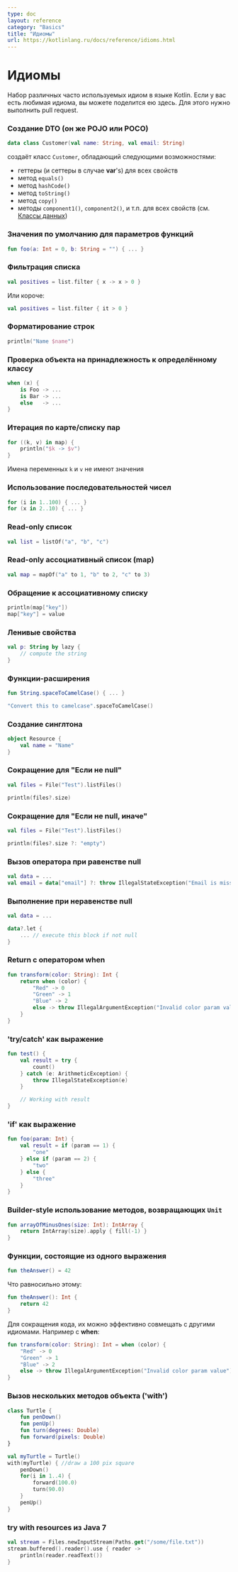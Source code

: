 ```yaml
---
type: doc
layout: reference
category: "Basics"
title: "Идиомы"
url: https://kotlinlang.ru/docs/reference/idioms.html
---
```


# Идиомы

Набор различных часто используемых идиом в языке Kotlin. Если у вас есть любимая идиома, вы можете поделится ею здесь. Для этого нужно выполнить pull request.

### Создание DTO (он же POJO или POCO)

``` kotlin
data class Customer(val name: String, val email: String)
```

создаёт класс `Customer`, обладающий следующими возможностями:

* геттеры (и сеттеры в случае **var**<!--keyword-->'s) для всех свойств
* метод `equals()`
* метод `hashCode()`
* метод `toString()`
* метод `copy()`
* методы `component1()`, `component2()`, и т.п. для всех свойств (см. [Классы данных](data-classes.html))


### Значения по умолчанию для параметров функций

``` kotlin
fun foo(a: Int = 0, b: String = "") { ... }
```

### Фильтрация списка

``` kotlin
val positives = list.filter { x -> x > 0 }
```

Или короче:

``` kotlin
val positives = list.filter { it > 0 }
```

<!--### String Interpolation-->
### Форматирование строк

``` kotlin
println("Name $name")
```

<!--### Instance Checks-->
### Проверка объекта на принадлежность к определённому классу

``` kotlin
when (x) {
    is Foo -> ...
    is Bar -> ...
    else   -> ...
}
```
<!--### Traversing a map/list of pairs-->
### Итерация по карте/списку пар

``` kotlin
for ((k, v) in map) {
    println("$k -> $v")
}
```

<!--`k`, `v` can be called anything.-->
Имена переменных `k` и `v` не имеют значения

<!--### Using ranges-->
### Использование последовательностей чисел 

``` kotlin
for (i in 1..100) { ... }
for (x in 2..10) { ... }
```

<!--### Read-only list-->
### Read-only список

``` kotlin
val list = listOf("a", "b", "c")
```

<!--### Read-only map-->
### Read-only ассоциативный список (map)

``` kotlin
val map = mapOf("a" to 1, "b" to 2, "c" to 3)
```

<!--###Accessing a map-->
### Обращение к ассоциативному списку

``` kotlin
println(map["key"])
map["key"] = value
```

<!--### Lazy property-->
### Ленивые свойства

``` kotlin
val p: String by lazy {
    // compute the string
}
```

<!--### Extension Functions-->
### Функции-расширения

``` kotlin
fun String.spaceToCamelCase() { ... }

"Convert this to camelcase".spaceToCamelCase()
```

<!--### Creating a singleton-->
### Создание синглтона

``` kotlin
object Resource {
    val name = "Name"
}
```

<!--### If not null shorthand-->
### Сокращение для "Если не null"

``` kotlin
val files = File("Test").listFiles()

println(files?.size)
```

<!--### If not null and else shorthand-->
### Сокращение для "Если не null, иначе" 

``` kotlin
val files = File("Test").listFiles()

println(files?.size ?: "empty")
```

<!--### Executing a statement if null-->
### Вызов оператора при равенстве null

``` kotlin
val data = ...
val email = data["email"] ?: throw IllegalStateException("Email is missing!")
```

<!--### Execute if not null-->
### Выполнение при неравенстве null

``` kotlin
val data = ...

data?.let {
    ... // execute this block if not null
}
```

<!--### Return on when statement-->
### Return с оператором when

``` kotlin
fun transform(color: String): Int {
    return when (color) {
        "Red" -> 0
        "Green" -> 1
        "Blue" -> 2
        else -> throw IllegalArgumentException("Invalid color param value")
    }
}
```

<!--### 'try/catch' expression-->
### 'try/catch' как выражение

``` kotlin
fun test() {
    val result = try {
        count()
    } catch (e: ArithmeticException) {
        throw IllegalStateException(e)
    }

    // Working with result
}
```

<!--### 'if' expression-->
### 'if' как выражение

``` kotlin
fun foo(param: Int) {
    val result = if (param == 1) {
        "one"
    } else if (param == 2) {
        "two"
    } else {
        "three"
    }
}
```

<!--### Builder-style usage of methods that return `Unit`-->
### Builder-style использование методов, возвращающих `Unit`

``` kotlin
fun arrayOfMinusOnes(size: Int): IntArray {
    return IntArray(size).apply { fill(-1) }
}
```


<!--### Single-expression functions-->
### Функции, состоящие из одного выражения

``` kotlin
fun theAnswer() = 42
```

<!--This is equivalent to-->
Что равносильно этому:

``` kotlin
fun theAnswer(): Int {
    return 42
}
```

<!--This can be effectively combined with other idioms, leading to shorter code. E.g. with the **when**-expression:-->
Для сокращения кода, их можно эффективно совмещать с другими идиомами. Например с **when**<!--keyword-->:

``` kotlin
fun transform(color: String): Int = when (color) {
    "Red" -> 0
    "Green" -> 1
    "Blue" -> 2
    else -> throw IllegalArgumentException("Invalid color param value")
}
```

<!--### Calling multiple methods on an object instance ('with')-->
### Вызов нескольких методов объекта ('with')

``` kotlin
class Turtle {
    fun penDown()
    fun penUp()
    fun turn(degrees: Double)
    fun forward(pixels: Double)
}

val myTurtle = Turtle()
with(myTurtle) { //draw a 100 pix square
    penDown()
    for(i in 1..4) {
        forward(100.0)
        turn(90.0)
    }
    penUp()
}
```

<!--### Java 7's try with resources-->
### try with resources из Java 7

``` kotlin
val stream = Files.newInputStream(Paths.get("/some/file.txt"))
stream.buffered().reader().use { reader ->
    println(reader.readText())
}
```
